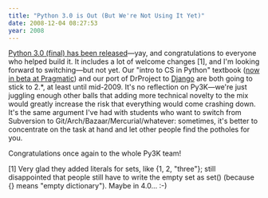 ```yaml
---
title: "Python 3.0 is Out (But We're Not Using It Yet)"
date: 2008-12-04 08:27:53
year: 2008
---
```

<a href="http://www.python.org/download/releases/3.0/">Python 3.0 (final) has been released</a>—yay, and congratulations to everyone who helped build it.  It includes a lot of welcome changes [1], and I'm looking forward to switching—but not yet.  Our "intro to CS in Python" textbook (<a href="http://pragprog.com/titles/gwpy/practical-programming">now in beta at Pragmatic</a>) and our port of DrProject to <a href="http://www.djangoproject.com/">Django</a> are both going to stick to 2.*, at least until mid-2009.  It's no reflection on Py3K—we're just juggling enough other balls that adding more technical novelty to the mix would greatly increase the risk that everything would come crashing down. It's the same argument I've had with students who want to switch from Subversion to Git/Arch/Bazaar/Mercurial/whatever: sometimes, it's better to concentrate on the task at hand and let other people find the potholes for you.

Congratulations once again to the whole Py3K team!

[1] Very glad they added literals for sets, like {1, 2, "three"}; still disappointed that people still have to write the empty set as set() (because {} means "empty dictionary").  Maybe in 4.0… :-)
